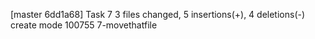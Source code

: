 [master 6dd1a68] Task 7
 3 files changed, 5 insertions(+), 4 deletions(-)
 create mode 100755 7-movethatfile
